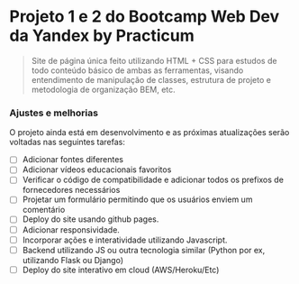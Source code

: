 # Projeto 1 e 2 do Bootcamp Web Dev da Yandex by Practicum

> Site de página única feito utilizando HTML + CSS para estudos de todo conteúdo básico de ambas as ferramentas, visando entendimento de manipulação de classes, estrutura de projeto e metodologia de organização BEM, etc.

### Ajustes e melhorias

O projeto ainda está em desenvolvimento e as próximas atualizações serão voltadas nas seguintes tarefas:

- [ ] Adicionar fontes diferentes
- [ ] Adicionar vídeos educacionais favoritos
- [ ] Verificar o código de compatibilidade e adicionar todos os prefixos de fornecedores necessários
- [ ] Projetar um formulário permitindo que os usuários enviem um comentário
- [ ] Deploy do site usando github pages.
- [ ] Adicionar responsividade.
- [ ] Incorporar ações e interatividade utilizando Javascript.
- [ ] Backend utilizando JS ou outra tecnologia similar (Python por ex, utilizando Flask ou Django)
- [ ] Deploy do site interativo em cloud (AWS/Heroku/Etc)
